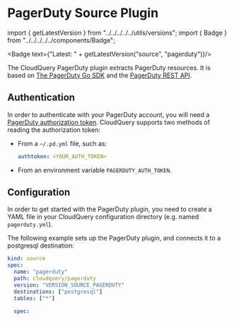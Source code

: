 # PagerDuty Source Plugin

import { getLatestVersion } from "../../../../../utils/versions";
import { Badge } from "../../../../../components/Badge";

<Badge text={"Latest: " + getLatestVersion("source", "pagerduty")}/>

The CloudQuery PagerDuty plugin extracts PagerDuty resources. It is based on [The PagerDuty Go SDK](https://github.com/PagerDuty/go-pagerduty) and the [PagerDuty REST API](https://developer.pagerduty.com/docs/ZG9jOjExMDI5NTUw-rest-api-v2-overview).

## Authentication

In order to authenticate with your PagerDuty account, you will need a [PagerDuty authorization token](https://support.pagerduty.com/docs/api-access-keys#section-generating-a-general-access-rest-api-key).
CloudQuery supports two methods of reading the authorization token:
- From a `~/.pd.yml` file, such as:
  ```yaml
  authtoken: <YOUR_AUTH_TOKEN>
  ```
- From an environment variable `PAGERDUTY_AUTH_TOKEN`.

## Configuration

In order to get started with the PagerDuty plugin, you need to create a YAML file in your CloudQuery configuration directory (e.g. named `pagerduty.yml`).

The following example sets up the PagerDuty plugin, and connects it to a postgresql destination:

```yaml
kind: source
spec:
  name: "pagerduty"
  path: cloudquery/pagerduty
  version: "VERSION_SOURCE_PAGERDUTY" 
  destinations: ["postgresql"]
  tables: ["*"]

  spec:
```